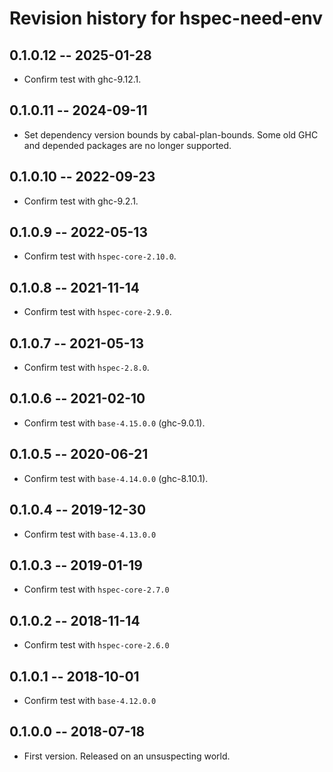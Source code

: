 # Revision history for hspec-need-env

## 0.1.0.12  -- 2025-01-28

* Confirm test with ghc-9.12.1.

## 0.1.0.11  -- 2024-09-11

* Set dependency version bounds by cabal-plan-bounds.
  Some old GHC and depended packages are no longer supported.

## 0.1.0.10  -- 2022-09-23

* Confirm test with ghc-9.2.1.

## 0.1.0.9  -- 2022-05-13

* Confirm test with `hspec-core-2.10.0`.

## 0.1.0.8  -- 2021-11-14

* Confirm test with `hspec-core-2.9.0`.

## 0.1.0.7  -- 2021-05-13

* Confirm test with `hspec-2.8.0`.

## 0.1.0.6  -- 2021-02-10

* Confirm test with `base-4.15.0.0` (ghc-9.0.1).

## 0.1.0.5  -- 2020-06-21

* Confirm test with `base-4.14.0.0` (ghc-8.10.1).

## 0.1.0.4  -- 2019-12-30

* Confirm test with `base-4.13.0.0`

## 0.1.0.3  -- 2019-01-19

* Confirm test with `hspec-core-2.7.0`


## 0.1.0.2  -- 2018-11-14

* Confirm test with `hspec-core-2.6.0`


## 0.1.0.1  -- 2018-10-01

* Confirm test with `base-4.12.0.0`


## 0.1.0.0  -- 2018-07-18

* First version. Released on an unsuspecting world.
